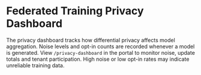 # Federated Training Privacy Dashboard

The privacy dashboard tracks how differential privacy affects model aggregation.
Noise levels and opt-in counts are recorded whenever a model is generated.
View `/privacy-dashboard` in the portal to monitor noise, update totals and
tenant participation. High noise or low opt-in rates may indicate unreliable
training data.
